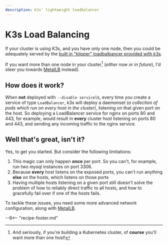 ```yaml
---
description: k3s' lightweight loadbalancer
---
```


# K3s Load Balancing

If your cluster is using K3s, and you have only one node, then you could be adequately served by the [built in "klipper" loadbalbancer provided with k3s](https://rancher.com/docs/k3s/latest/en/networking/#service-load-balancer).

If you want more than one node in your cluster[^1] (*either now or in future*), I'd steer you towards [MetalLB](/kubernetes/loadbalancer/metallb/) instead).

## How does it work?

When **not** deployed with `--disable servicelb`, every time you create a service of type `LoadBalancer`, k3s will deploy a daemonset (*a collection of pods which run on every host in the cluster*), listening on that given port on the host. So deploying a LoadBalancer service for nginx on ports 80 and 443, for example, would result in **every** cluster host listening on ports 80 and 443, and sending any incoming traffic to the nginx service.

## Well that's great, isn't it?

Yes, to get you started. But consider the following limitations:

1. This magic can only happen **once** per port. So you can't, for example, run two mysql instances on port 3306.
2. Because **every** host listens on the exposed ports, you can't run anything **else** on the hosts, which listens on those ports
3. Having multiple hosts listening on a given port still doesn't solve the problem of how to reliably direct traffic to all hosts, and how to gracefully fail over if one of the hosts fails.

To tackle these issues, you need some more advanced network configuration, along with [MetalLB](/kubernetes/loadbalancer/metallb/).

--8<-- "recipe-footer.md"

[^1]: And seriously, if you're building a Kubernetes cluster, of **course** you'll want more than one host!
